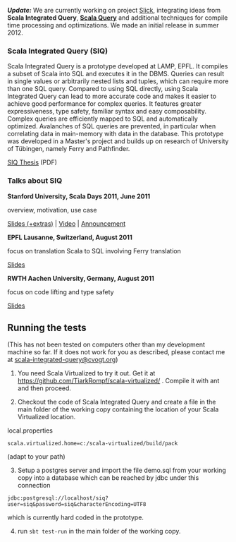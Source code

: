 **_Update:_** We are currently working on project [Slick](https://slick.typesafe.com), integrating ideas from **Scala Integrated Query**, **[Scala Query](http://scalaquery.org/)** and additional techniques for compile time processing and optimizations. We made an initial release in summer 2012.

### Scala Integrated Query (SIQ) ###

Scala Integrated Query is a prototype developed at LAMP, EPFL. It
compiles a subset of Scala into SQL and executes it in the DBMS. Queries
can result in single values or arbitrarily nested lists and tuples,
which can require more than one SQL query. Compared to using SQL
directly, using Scala Integrated Query can lead to more accurate code
and makes it easier to achieve good performance for complex queries. It
features greater expressiveness, type safety, familiar syntax and easy
composability. Complex queries are efficiently mapped to SQL and
automatically optimized. Avalanches of SQL queries are prevented, in
particular when correlating data in main-memory with data in the
database. This prototype was developed in a Master's project and builds
up on research of University of Tübingen, namely Ferry and Pathfinder.

[SIQ Thesis](http://scala-integrated-query.googlecode.com/files/SIQ-Thesis-final.pdf) (PDF)

### Talks about SIQ ###
**Stanford University, Scala Days 2011, June 2011**

overview, motivation, use case

[Slides (+extras)](http://scala-integrated-query.googlecode.com/files/SIQ-Scala-Days-final.pdf) | [Video](http://days2011.scala-lang.org/node/138/279) | [Announcement](http://days2011.scala-lang.org/node/244)


**EPFL Lausanne, Switzerland, August 2011**

focus on translation Scala to SQL involving Ferry translation

[Slides](http://scala-integrated-query.googlecode.com/files/SIQ-EPFL-defense.pdf)


**RWTH Aachen University, Germany, August 2011**

focus on code lifting and type safety

[Slides](http://scala-integrated-query.googlecode.com/files/SIQ-RWTH-defense.pdf)


## Running the tests ##
(This has not been tested on computers other than my development machine so far. If it does not work for you as described, please contact me at scala-integrated-query@cvogt.org)

1. You need Scala Virtualized to try it out. Get it at https://github.com/TiarkRompf/scala-virtualized/ . Compile it with ant and then proceed.

2. Checkout the code of Scala Integrated Query and create a file in the main folder of the working copy containing the location of your Scala Virtualized location.

local.properties
```
scala.virtualized.home=c:/scala-virtualized/build/pack
```
(adapt to your path)

3. Setup a postgres server and import the file demo.sql from your working copy into a database which can be reached by jdbc under this connection
```
jdbc:postgresql://localhost/siq?user=siq&password=siq&characterEncoding=UTF8
```
which is currently hard coded in the prototype.

4. run
`sbt test-run`
in the main folder of the working copy.